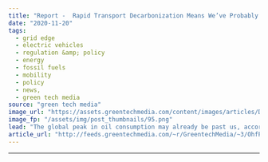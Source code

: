 ```yaml
---
title: "Report -  Rapid Transport Decarbonization Means We’ve Probably Passed Peak Oil"
date: "2020-11-20"
tags: 
  - grid edge
  - electric vehicles
  - regulation &amp; policy
  - energy
  - fossil fuels
  - mobility
  - policy
  - news,
  - green tech media
source: "green tech media"
image_url: "https://assets.greentechmedia.com/content/images/articles/DiDi_BYD_ride_sharing_EV_China_XL.jpg"
image_fp: "/assets/img/post_thumbnails/95.png"
lead: "The global peak in oil consumption may already be past us, according to a new report from Carbon Tracker — and the rapid transition to low-carbon transport in China and India is the reason why. The report released Friday underscores the role that tra ..."
article_url: "http://feeds.greentechmedia.com/~r/GreentechMedia/~3/OhfPHU9cvaY/rapid-transport-decarbonization-means-weve-probably-passed-peak-oil"
---
```


---
